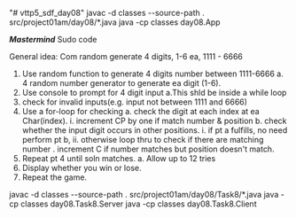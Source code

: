 "# vttp5_sdf_day08" 
javac -d classes --source-path . src/project01am/day08/*.java
java -cp classes day08.App

***Mastermind***
Sudo code

General idea: Com random generate 4 digits, 1-6 ea, 1111 - 6666 

1. Use random function to generate 4 digits number between 1111-6666
    a. 4 random number generator to generate ea digit (1-6).
2. Use console to prompt for 4 digit input
    a.This shld be inside a while loop
3. check for invalid inputs(e.g. input not between 1111 and 6666)
4. Use a for-loop for checking
    a. check the digit at each index at ea Char(index).
        i. increment CP by one if match number & position
    b. check whether the input digit occurs in other positions.
        i. if pt a fulfills, no need perform pt b,
        ii. otherwise loop thru to check if there are matching number
            . increment C if number matches but position doesn't match.
5. Repeat pt 4 until soln matches.
    a. Allow up to 12 tries
6. Display whether you win or lose.
7. Repeat the game.

javac -d classes --source-path . src/project01am/day08/Task8/*.java
java -cp classes day08.Task8.Server
java -cp classes day08.Task8.Client

